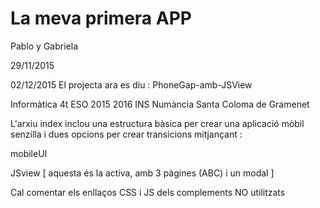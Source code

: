 # La meva primera APP

Pablo y Gabriela


29/11/2015

02/12/2015
El projecta ara es diu : PhoneGap-amb-JSView

Informàtica 4t ESO 2015 2016
INS Numància 
Santa Coloma de Gramenet

L'arxiu index inclou una estructura bàsica per crear una 
aplicació mòbil senzilla i dues opcions per crear transicions
mitjançant :

mobileUI

JSview [ aquesta és la activa, amb 3 pàgines (ABC) i un modal ]

Cal comentar els enllaços CSS i JS dels complements NO utilitzats
